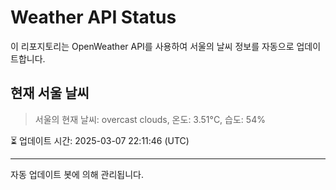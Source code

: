 
# Weather API Status

이 리포지토리는 OpenWeather API를 사용하여 서울의 날씨 정보를 자동으로 업데이트합니다.

## 현재 서울 날씨
> 서울의 현재 날씨: overcast clouds, 온도: 3.51°C, 습도: 54%

⏳ 업데이트 시간: 2025-03-07 22:11:46 (UTC)

---
자동 업데이트 봇에 의해 관리됩니다.
